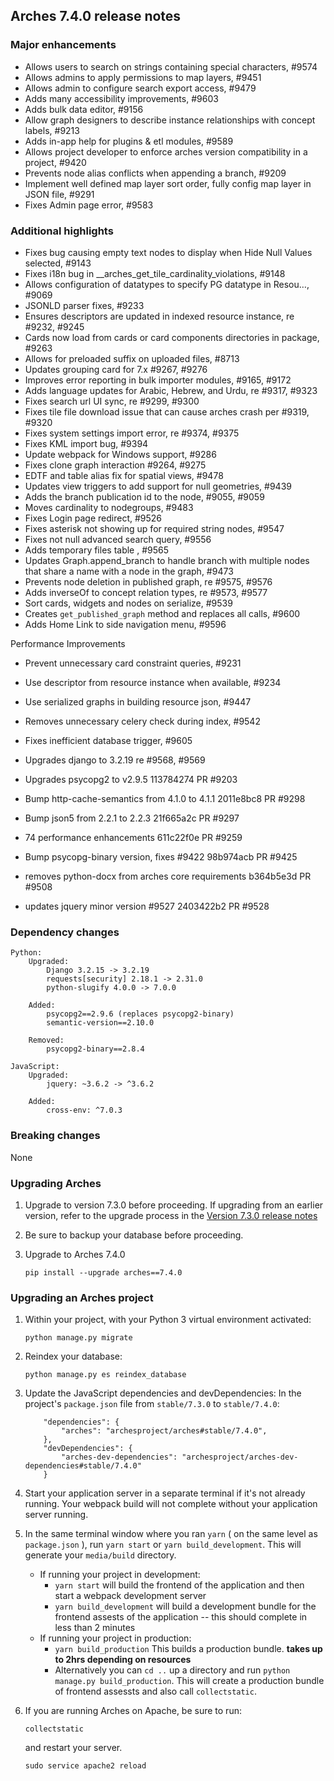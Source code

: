Arches 7.4.0 release notes
------------------------

### Major enhancements
- Allows users to search on strings containing special characters, #9574
- Allows admins to apply permissions to map layers, #9451
- Allows admin to configure search export access, #9479
- Adds many accessibility improvements, #9603
- Adds bulk data editor, #9156
- Allow graph designers to describe instance relationships with concept labels, #9213
- Adds in-app help for plugins & etl modules, #9589
- Allows project developer to enforce arches version compatibility in a project, #9420
- Prevents node alias conflicts when appending a branch, #9209
- Implement well defined map layer sort order, fully config map layer in JSON file, #9291
- Fixes Admin page error, #9583

### Additional highlights
- Fixes bug causing empty text nodes to display when Hide Null Values selected, #9143
- Fixes i18n bug in __arches_get_tile_cardinality_violations, #9148
- Allows configuration of datatypes to specify PG datatype in Resou…, #9069
- JSONLD parser fixes, #9233
- Ensures descriptors are updated in indexed resource instance, re #9232, #9245
- Cards now load from cards or card components directories in package, #9263
- Allows for preloaded suffix on uploaded files, #8713
- Updates grouping card for 7.x #9267, #9276
- Improves error reporting in bulk importer modules, #9165, #9172
- Adds language updates for Arabic, Hebrew, and Urdu, re #9317, #9323
- Fixes search url UI sync, re #9299, #9300
- Fixes tile file download issue that can cause arches crash per #9319, #9320
- Fixes system settings import error, re #9374, #9375
- Fixes KML import bug, #9394
- Update webpack for Windows support, #9286
- Fixes clone graph interaction #9264, #9275
- EDTF and table alias fix for spatial views, #9478
- Updates view triggers to add support for null geometries, #9439
- Adds the branch publication id to the node, #9055, #9059
- Moves cardinality to nodegroups, #9483
- Fixes Login page redirect, #9526
- Fixes asterisk not showing up for required string nodes, #9547
- Fixes not null advanced search query, #9556
- Adds temporary files table , #9565
- Updates Graph.append_branch to handle branch with multiple nodes that share a name with a node in the graph, #9473
- Prevents node deletion in published graph, re #9575, #9576
- Adds inverseOf to concept relation types, re #9573, #9577
- Sort cards, widgets and nodes on serialize, #9539
- Creates `get_published_graph` method and replaces all calls, #9600
- Adds Home Link to side navigation menu, #9596

Performance Improvements
- Prevent unnecessary card constraint queries, #9231
- Use descriptor from resource instance when available, #9234
- Use serialized graphs in building resource json, #9447
- Removes unnecessary celery check during index, #9542
- Fixes inefficient database trigger, #9605

- Upgrades django to 3.2.19 re #9568, #9569
- Upgrades psycopg2 to v2.9.5 113784274 PR #9203
- Bump http-cache-semantics from 4.1.0 to 4.1.1 2011e8bc8 PR #9298
- Bump json5 from 2.2.1 to 2.2.3 21f665a2c PR #9297
- 74 performance enhancements 611c22f0e PR #9259
- Bump psycopg-binary version, fixes #9422 98b974acb PR #9425
- removes python-docx from arches core requirements b364b5e3d PR #9508
- updates jquery minor version #9527 2403422b2 PR #9528

### Dependency changes
```
Python:
    Upgraded:
        Django 3.2.15 -> 3.2.19
        requests[security] 2.18.1 -> 2.31.0
        python-slugify 4.0.0 -> 7.0.0

    Added:
        psycopg2==2.9.6 (replaces psycopg2-binary)
        semantic-version==2.10.0

    Removed:
        psycopg2-binary==2.8.4

JavaScript:
    Upgraded:
        jquery: ~3.6.2 -> ^3.6.2

    Added:
        cross-env: ^7.0.3
```

### Breaking changes
None

### Upgrading Arches

1. Upgrade to version 7.3.0 before proceeding. If upgrading from an earlier version, refer to the upgrade process in the [Version 7.3.0 release notes](https://github.com/archesproject/arches/blob/dev/7.3.x/releases/7.3.0.md)

2. Be sure to backup your database before proceeding.

3. Upgrade to Arches 7.4.0
    ```
    pip install --upgrade arches==7.4.0
    ```

### Upgrading an Arches project


1. Within your project, with your Python 3 virtual environment activated:
    ```
    python manage.py migrate
    ```

2. Reindex your database:
   ```
   python manage.py es reindex_database
   ```

3. Update the JavaScript dependencies and devDependencies:
    In the project's `package.json` file from `stable/7.3.0` to `stable/7.4.0`:
    ```    
        "dependencies": {
            "arches": "archesproject/arches#stable/7.4.0",
        },
        "devDependencies": {
            "arches-dev-dependencies": "archesproject/arches-dev-dependencies#stable/7.4.0"
        }
    ```

4. Start your application server in a separate terminal if it's not already running. Your webpack build will not complete without your application server running.

5. In the same terminal window where you ran `yarn` ( on the same level as `package.json` ), run `yarn start` or `yarn build_development`. This will generate your `media/build` directory.
   - If running your project in development:
     -  `yarn start` will build the frontend of the application and then start a webpack development server
      - `yarn build_development` will build a development bundle for the frontend assests of the application -- this should complete in less than 2 minutes
    - If running your project in production:
      - `yarn build_production` This builds a production bundle. **takes up to 2hrs depending on resources**
      - Alternatively you can `cd ..` up a directory and run `python manage.py build_production`. This will create a production bundle of frontend assessts and also call `collectstatic`.
  

6. If you are running Arches on Apache, be sure to run:

    ```
    collectstatic
    ```
    and restart your server.
    ```
    sudo service apache2 reload
    ```

